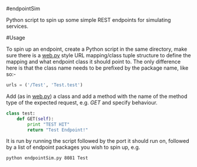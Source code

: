 #endpointSim

Python script to spin up some simple REST endpoints for simulating services. 

#Usage

To spin up an endpoint, create a Python script in the same directory, make sure there is a [web.py](http://webpy.org/) style URL mapping/class tuple structure to define the mapping and what endpoint class it should point to.
The only difference here is that the class name needs to be prefixed by the package name, like so:-

```python
urls = ('/Test', 'Test.test')
```

Add (as in [web.py](http://webpy.org/)) a class and add a method with the name of the method type of the expected request, e.g. _GET_ and specify behaviour.

```python
class test:        
    def GET(self):
    	print "TEST HIT"
        return "Test Endpoint!"
```

It is run by running the script followed by the port it should run on, followed by a list of endpoint packages you wish to spin up, e.g.

```
python endpointSim.py 8081 Test
```

